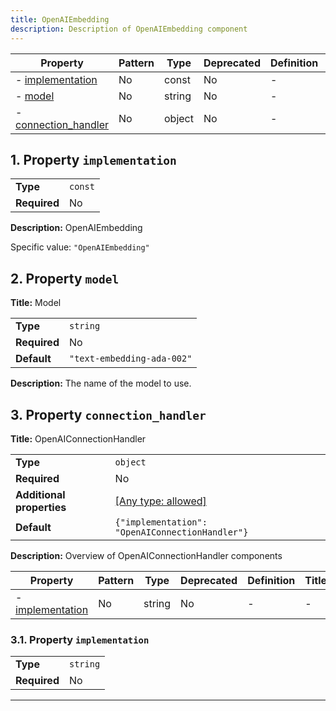 ```yaml
---
title: OpenAIEmbedding
description: Description of OpenAIEmbedding component
---
```


| Property                                     | Pattern | Type   | Deprecated | Definition | Title/Description       |
| -------------------------------------------- | ------- | ------ | ---------- | ---------- | ----------------------- |
| - [implementation](#implementation )         | No      | const  | No         | -          | OpenAIEmbedding         |
| - [model](#model )                           | No      | string | No         | -          | Model                   |
| - [connection_handler](#connection_handler ) | No      | object | No         | -          | OpenAIConnectionHandler |

## <a name="implementation"></a>1. Property `implementation`

|              |         |
| ------------ | ------- |
| **Type**     | `const` |
| **Required** | No      |

**Description:** OpenAIEmbedding

Specific value: `"OpenAIEmbedding"`

## <a name="model"></a>2. Property `model`

**Title:** Model

|              |                            |
| ------------ | -------------------------- |
| **Type**     | `string`                   |
| **Required** | No                         |
| **Default**  | `"text-embedding-ada-002"` |

**Description:** The name of the model to use.

## <a name="connection_handler"></a>3. Property `connection_handler`

**Title:** OpenAIConnectionHandler

|                           |                                                                           |
| ------------------------- | ------------------------------------------------------------------------- |
| **Type**                  | `object`                                                                  |
| **Required**              | No                                                                        |
| **Additional properties** | [[Any type: allowed]](# "Additional Properties of any type are allowed.") |
| **Default**               | `{"implementation": "OpenAIConnectionHandler"}`                           |

**Description:** Overview of OpenAIConnectionHandler components

| Property                                                | Pattern | Type   | Deprecated | Definition | Title/Description |
| ------------------------------------------------------- | ------- | ------ | ---------- | ---------- | ----------------- |
| - [implementation](#connection_handler_implementation ) | No      | string | No         | -          | -                 |

### <a name="connection_handler_implementation"></a>3.1. Property `implementation`

|              |          |
| ------------ | -------- |
| **Type**     | `string` |
| **Required** | No       |

----------------------------------------------------------------------------------------------------------------------------
